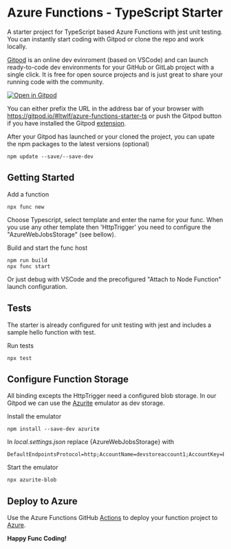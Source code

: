 # Azure Functions - TypeScript Starter

A starter project for TypeScript based Azure Functions with jest unit testing. 
You can instantly start coding with Gitpod or clone the repo and work locally.

[Gitpod](https://www.gitpod.io/) is an online dev evinroment (based on VSCode) and can launch ready-to-code dev environments for your GitHub or GitLab project with a single click.
It is free for open source projects and is just great to share your running code with the community.

[![Open in Gitpod](https://gitpod.io/button/open-in-gitpod.svg)](https://gitpod.io#snapshot/a5478149-f9ee-4fcf-b249-31fc0e887fe9)

You can either prefix the URL in the address bar of your browser with https://gitpod.io/#ltwlf/azure-functions-starter-ts or push the Gitpod button if you have installed the Gitpod [extension](https://www.gitpod.io/docs/browser-extension/).

After your Gitpod has launched or your cloned the project, you can upate the npm packages to the latest versions (optional)

```
npm update --save/--save-dev
```

## Getting Started

Add a function
```
npx func new
```
Choose Typescript, select template and enter the name for your func. When you use any other template then 'HttpTrigger' you need to configure the "AzureWebJobsStorage" (see bellow).

Build and start the func host

```
npm run build
npx func start
```

Or just debug with VSCode and the precofigured "Attach to Node Function" launch configuration.

## Tests

The starter is already configured for unit testing with jest and includes a sample hello function with test.

Run tests
```
npx test
```

## Configure Function Storage

All binding excepts the HttpTrigger need a configured blob storage. In our Gitpod we can use the [Azurite](https://www.npmjs.com/package/azurite) emulator as dev storage.

Install the emulator
```
npm install --save-dev azurite
```

In *local.settings.json* replace {AzureWebJobsStorage} with 
```
DefaultEndpointsProtocol=http;AccountName=devstoreaccount1;AccountKey=Eby8vdM02xNOcqFlqUwJPLlmEtlCDXJ1OUzFT50uSRZ6IFsuFq2UVErCz4I6tq/K1SZFPTOtr/KBHBeksoGMGw==;BlobEndpoint=http://127.0.0.1:10000/devstoreaccount1;
```

Start the emulator
```
npx azurite-blob
```

## Deploy to Azure
Use the Azure Functions GitHub [Actions](https://github.com/marketplace/actions/azure-functions-action) to deploy your function project to [Azure](https://portal.azure.com).


**Happy Func Coding!**
